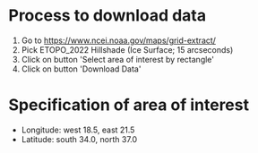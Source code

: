 # Process to download data

1. Go to https://www.ncei.noaa.gov/maps/grid-extract/
2. Pick ETOPO_2022 Hillshade (Ice Surface; 15 arcseconds)
3. Click on button 'Select area of interest by rectangle'
4. Click on button 'Download Data'

# Specification of area of interest

* Longitude: west 18.5, east 21.5
* Latitude: south 34.0, north 37.0
